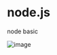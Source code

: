 # node.js
node basic 


![image](https://user-images.githubusercontent.com/86792533/193465551-45761a65-5dc6-4f0c-af31-19d34fb48739.png)
